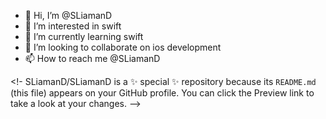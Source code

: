 - 👋 Hi, I’m @SLiamanD
- 👀 I’m interested in swift
- 🌱 I’m currently learning swift
- 💞️ I’m looking to collaborate on ios development
- 📫 How to reach me @SLiamanD

<!-
SLiamanD/SLiamanD is a ✨ special ✨ repository because its `README.md` (this file) appears on your GitHub profile.
You can click the Preview link to take a look at your changes.
-->




